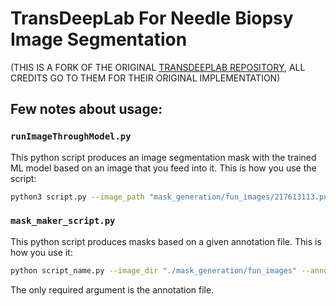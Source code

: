 # TransDeepLab For Needle Biopsy Image Segmentation

(THIS IS A FORK OF THE ORIGINAL [TRANSDEEPLAB REPOSITORY](https://github.com/rezazad68/transdeeplab), ALL CREDITS GO TO THEM FOR THEIR ORIGINAL IMPLEMENTATION)

## Few notes about usage:

### `runImageThroughModel.py`

This python script produces an image segmentation mask with the trained ML model based on an image that you feed into it. This is how you use the script:
```bash
python3 script.py --image_path "mask_generation/fun_images/217613113.png"
```

### `mask_maker_script.py`

This python script produces masks based on a given annotation file. This is how you use it:
```bash 
python script_name.py --image_dir "./mask_generation/fun_images" --annotation_file "./mask_generation/annotations1.csv" --mask_dir ./"mask_generation/masks"
``` 
The only required argument is the annotation file. 